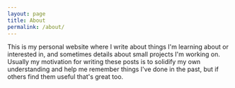 ```yaml
---
layout: page
title: About
permalink: /about/
---
```

This is my personal website where I write about things I'm learning about or interested in, and sometimes details about small projects I'm working on.  Usually my motivation for writing these posts is to solidify my own understanding and help me remember things I've done in the past, but if others find them useful that's great too. 
